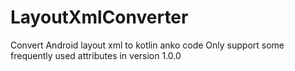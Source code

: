 # LayoutXmlConverter
Convert Android layout xml to kotlin anko code
Only support some frequently used attributes in version 1.0.0
